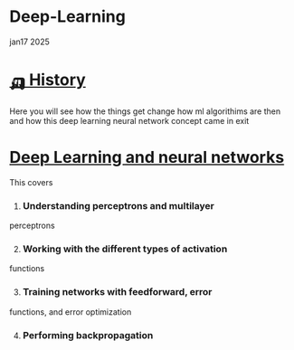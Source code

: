 # Deep-Learning
jan17 2025  
# [🛺 History](https://github.com/samirdahal888/Deep-Learning/tree/main/History)  
Here you will see how the things get change how ml algorithims are then and how this deep learning neural network concept came in exit  

# [ Deep Learning and neural networks](https://github.com/samirdahal888/Deep-Learning/tree/main/History)  
 This  covers
 1.  ### Understanding perceptrons and multilayer 
perceptrons  

 2. ### Working with the different types of activation 
functions 

 3.  ### Training networks with feedforward, error 
functions, and error optimization  

 4. ### Performing backpropagation



